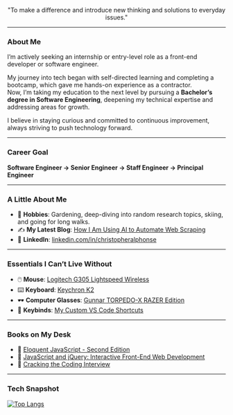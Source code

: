 
<p align="center">  
"To make a difference and introduce new thinking and solutions to everyday issues."  
</p>  

---

### **About Me**  

I’m actively seeking an internship or entry-level role as a front-end developer or software engineer.  

My journey into tech began with self-directed learning and completing a bootcamp, which gave me hands-on experience as a contractor.  
Now, I’m taking my education to the next level by pursuing a **Bachelor’s degree in Software Engineering**, deepening my technical expertise and addressing areas for growth.  

I believe in staying curious and committed to continuous improvement, always striving to push technology forward.  

---

### **Career Goal**  
**Software Engineer → Senior Engineer → Staff Engineer → Principal Engineer**  

---

### **A Little About Me**  

- 🌱 **Hobbies**: Gardening, deep-diving into random research topics, skiing, and going for long walks.  
- ✍️ **My Latest Blog**: [How I Am Using AI to Automate Web Scraping](https://christopheralphonse.com/blog/how-i-am-using-ai-to-automate-scrapping)  
- 💼 **LinkedIn**: [linkedin.com/in/christopheralphonse](https://www.linkedin.com/in/christopheralphonse/)  

---

### **Essentials I Can’t Live Without**  
- 🖱️ **Mouse**: [Logitech G305 Lightspeed Wireless](https://www.logitechg.com/en-us/products/gaming-mice/g305-lightspeed-wireless-gaming-mouse.html)  
- ⌨️ **Keyboard**: [Keychron K2](https://www.keychron.com/products/keychron-k2-wireless-mechanical-keyboard)  
- 🕶️ **Computer Glasses**: [Gunnar TORPEDO-X RAZER Edition](https://www.smartbuyglasses.com/designer-eyeglasses/Gunnar/Gunnar-TORPEDO-X-RAZER-EDITION-Blue-Light-Block-RZR-30008-579076.html?feed=us)  
- 🔧 **Keybinds**: [My Custom VS Code Shortcuts](./vscode/keybinds.md)  

---

### **Books on My Desk**  
- 📖 [Eloquent JavaScript - Second Edition](https://www.amazon.com/Eloquent-JavaScript-2nd-Ed-Introduction/dp/1593275846)  
- 📖 [JavaScript and jQuery: Interactive Front-End Web Development](https://www.amazon.com/JavaScript-JQuery-Interactive-Front-End-Development/dp/1118531647)  
- 📖 [Cracking the Coding Interview](https://www.amazon.com/Cracking-Coding-Interview-Programming-Questions/dp/0984782850)  

---

### **Tech Snapshot**  
[![Top Langs](https://github-readme-stats.vercel.app/api/top-langs/?username=ChristopherAlphonse&layout=pie)](https://github.com/anuraghazra/github-readme-stats)  
